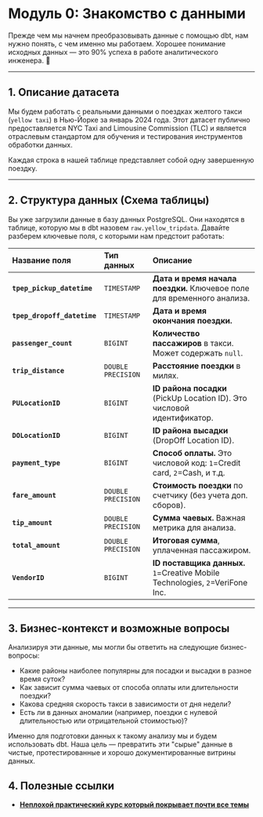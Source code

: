 # Модуль 0: Знакомство с данными

Прежде чем мы начнем преобразовывать данные с помощью dbt, нам нужно понять, с чем именно мы работаем. Хорошее понимание исходных данных — это 90% успеха в работе аналитического инженера. 🚀

---

## 1. Описание датасета

Мы будем работать с реальными данными о поездках желтого такси (`yellow taxi`) в Нью-Йорке за январь 2024 года. Этот датасет публично предоставляется NYC Taxi and Limousine Commission (TLC) и является отраслевым стандартом для обучения и тестирования инструментов обработки данных.

Каждая строка в нашей таблице представляет собой одну завершенную поездку.

---

## 2. Структура данных (Схема таблицы)

Вы уже загрузили данные в базу данных PostgreSQL. Они находятся в таблице, которую мы в dbt назовем `raw.yellow_tripdata`. Давайте разберем ключевые поля, с которыми нам предстоит работать:

| Название поля | Тип данных | Описание |
| :--- | :--- | :--- |
| **`tpep_pickup_datetime`** | `TIMESTAMP` | **Дата и время начала поездки.** Ключевое поле для временного анализа. |
| **`tpep_dropoff_datetime`**| `TIMESTAMP` | **Дата и время окончания поездки.** |
| **`passenger_count`** | `BIGINT` | **Количество пассажиров** в такси. Может содержать `null`. |
| **`trip_distance`** | `DOUBLE PRECISION`| **Расстояние поездки** в милях. |
| **`PULocationID`** | `BIGINT` | **ID района посадки** (PickUp Location ID). Это числовой идентификатор. |
| **`DOLocationID`** | `BIGINT` | **ID района высадки** (DropOff Location ID). |
| **`payment_type`** | `BIGINT` | **Способ оплаты.** Это числовой код: `1`=Credit card, `2`=Cash, и т.д. |
| **`fare_amount`** | `DOUBLE PRECISION`| **Стоимость поездки** по счетчику (без учета доп. сборов). |
| **`tip_amount`** | `DOUBLE PRECISION`| **Сумма чаевых.** Важная метрика для анализа. |
| **`total_amount`** | `DOUBLE PRECISION`| **Итоговая сумма**, уплаченная пассажиром. |
| **`VendorID`** | `BIGINT` | **ID поставщика данных.** `1`=Creative Mobile Technologies, `2`=VeriFone Inc. |



---

## 3. Бизнес-контекст и возможные вопросы

Анализируя эти данные, мы могли бы ответить на следующие бизнес-вопросы:

* Какие районы наиболее популярны для посадки и высадки в разное время суток?
* Как зависит сумма чаевых от способа оплаты или длительности поездки?
* Какова средняя скорость такси в зависимости от дня недели?
* Есть ли в данных аномалии (например, поездки с нулевой длительностью или отрицательной стоимостью)?

Именно для подготовки данных к такому анализу мы и будем использовать dbt. Наша цель — превратить эти "сырые" данные в чистые, протестированные и хорошо документированные витрины данных.

## 4. Полезные ссылки

* [**Неплохой практический курс который покрывает почти все темы**](https://youtube.com/playlist?list=PLzvuaEeolxkyx7XruoatSFdYDyLji_o1J&si=Tq0NALz_ddEHGFOp)